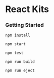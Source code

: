# React Kits

### Getting Started

```shell
npm install
```

```shell
npm start
```

```shell
npm test
```

```shell
npm run build
```

```shell
npm run eject
```